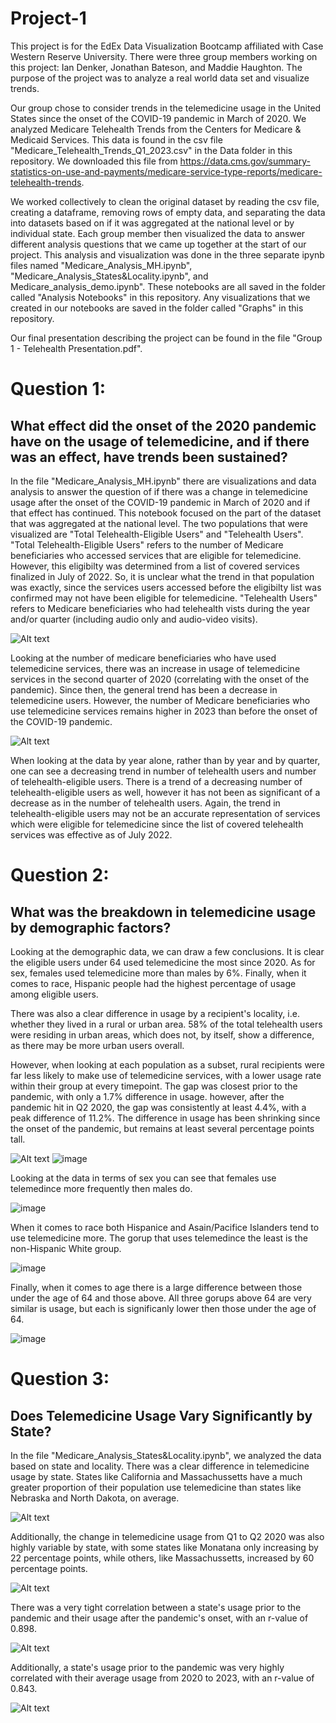 # Project-1

This project is for the EdEx Data Visualization Bootcamp affiliated with Case Western Reserve University. There were three group members working on this project: Ian Denker, Jonathan Bateson, and Maddie Haughton. The purpose of the project was to analyze a real world data set and visualize trends. 

Our group chose to consider trends in the telemedicine usage in the United States since the onset of the COVID-19 pandemic in March of 2020. We analyzed Medicare Telehealth Trends from the Centers for Medicare & Medicaid Services. This data is found in the csv file "Medicare_Telehealth_Trends_Q1_2023.csv" in the Data folder in this repository. We downloaded this file from https://data.cms.gov/summary-statistics-on-use-and-payments/medicare-service-type-reports/medicare-telehealth-trends.

We worked collectively to clean the original dataset by reading the csv file, creating a dataframe, removing rows of empty data, and separating the data into datasets based on if it was aggregated at the national level or by individual state. Each group member then visualized the data to answer different analysis questions that we came up together at the start of our project. This analysis and visualization was done in the three separate ipynb files named "Medicare_Analysis_MH.ipynb", "Medicare_Analysis_States&Locality.ipynb", and Medicare_analysis_demo.ipynb". These notebooks are all saved in the folder called "Analysis Notebooks" in this repository. Any visualizations that we created in our notebooks are saved in the folder called "Graphs" in this repository.

Our final presentation describing the project can be found in the file "Group 1 - Telehealth Presentation.pdf".

# Question 1: 
## What effect did the onset of the 2020 pandemic have on the usage of telemedicine, and if there was an effect, have trends been sustained?

In the file "Medicare_Analysis_MH.ipynb" there are visualizations and data analysis to answer the question of if there was a change in telemedicine usage after the onset of the COVID-19 pandemic in March of 2020 and if that effect has continued. This notebook focused on the part of the dataset that was aggregated at the national level. The two populations that were visualized are "Total Telehealth-Eligible Users" and "Telehealth Users". "Total Telehealth-Eligible Users" refers to the number of Medicare beneficiaries who accessed services that are eligible for telemedicine. However, this eligibilty was determined from a list of covered services finalized in July of 2022. So, it is unclear what the trend in that population was exactly, since the services users accessed before the eligibilty list was confirmed may not have been eligible for telemedicine. "Telehealth Users" refers to Medicare beneficiaries who had telehealth vists during the year and/or quarter (including audio only and audio-video visits).

![Alt text](https://github.com/ID216135/Project-1/blob/main/Graphs/usersLine.png)

Looking at the number of medicare beneficiaries who have used telemedicine services, there was an increase in usage of telemedicine services in the second quarter of 2020 (correlating with the onset of the pandemic). Since then, the general trend has been a decrease in telemedicine users. However, the number of Medicare beneficiaries who use telemedicine services remains higher in 2023 than before the onset of the COVID-19 pandemic.

![Alt text](https://github.com/ID216135/Project-1/blob/main/Graphs/usersBar.png)

When looking at the data by year alone, rather than by year and by quarter, one can see a decreasing trend in number of telehealth users and number of telehealth-eligible users. There is a trend of a decreasing number of telehealth-eligible users as well, however it has not been as significant of a decrease as in the number of telehealth users. Again, the trend in telehealth-eligible users may not be an accurate representation of services which were eligible for telemedicine since the list of covered telehealth services was effective as of July 2022.

# Question 2:

## What was the breakdown in telemedicine usage by demographic factors?

Looking at the demographic data, we can draw a few conclusions. It is clear the eligible users under 64 used telemedicine the most since 2020. As for sex, females used telemedicine more than males by 6%. Finally, when it comes to race, Hispanic people had the highest percentage of usage among eligible users.

There was also a clear difference in usage by a recipient's locality, i.e. whether they lived in a rural or urban area. 58% of the total telehealth users were residing in urban areas, which does not, by itself, show a difference, as there may be more urban users overall.



However, when looking at each population as a subset, rural recipients were far less likely to make use of telemedicine services, with a lower usage rate within their group at every timepoint. The gap was closest prior to the pandemic, with only a 1.7% difference in usage. however, after the pandemic hit in Q2 2020, the gap was consistently at least 4.4%, with a peak difference of 11.2%. The difference in usage has been shrinking since the onset of the pandemic, but remains at least several percentage points tall.

![Alt text](https://github.com/ID216135/Project-1/blob/main/Graphs/Urban_v_Rural_Line.png)
![image](https://github.com/ID216135/Project-1/assets/143837858/1966fd25-1783-4b1c-990f-24c2efe723d4)

Looking at the data in terms of sex you can see that females use telemedince more frequently then males do. 

![image](https://github.com/ID216135/Project-1/assets/143837858/5d4fddbc-9826-4bef-acd6-1732104cacc8)

When it comes to race both Hispanice and Asain/Pacifice Islanders tend to use telemedicine more. The gorup that uses telemedince the least is the non-Hispanic White group. 

![image](https://github.com/ID216135/Project-1/assets/143837858/5e4bde5f-9479-4963-a9d2-b1aee4ca7f4f)

Finally, when it comes to age there is a large difference between those under the age of 64 and those above. All three gorups above 64 are very similar is usage, but each is significanly lower then those under the age of 64.

![image](https://github.com/ID216135/Project-1/assets/143837858/692765b5-433c-4fb8-8168-1ae32de9b229)


# Question 3: 
## Does Telemedicine Usage Vary Significantly by State?

In the file "Medicare_Analysis_States&Locality.ipynb", we analyzed the data based on state and locality. There was a clear difference in telemedicine usage by state. States like California and Massachussetts have a much greater proportion of their population use telemedicine than states like Nebraska and North Dakota, on average.

![Alt text](https://github.com/ID216135/Project-1/blob/main/Graphs/Mean%20Telehealth%20Usage%20by%20State.png)

Additionally, the change in telemedicine usage from Q1 to Q2 2020 was also highly variable by state, with some states like Monatana only increasing by 22 percentage points, while others, like Massachussetts, increased by 60 percentage points. 

![Alt text](https://github.com/ID216135/Project-1/blob/main/Graphs/Change%20in%20Peak%20Telehealth%20Usage%20by%20State.png)

There was a very tight correlation between a state's usage prior to the pandemic and their usage after the pandemic's onset, with an r-value of 0.898.

![Alt text](https://github.com/ID216135/Project-1/blob/main/Graphs/Scatter_Plot.png)

Additionally, a state's usage prior to the pandemic was very highly correlated with their average usage from 2020 to 2023, with an r-value of 0.843.

![Alt text](https://github.com/ID216135/Project-1/blob/main/Graphs/Scatter_Plot_2.png)

